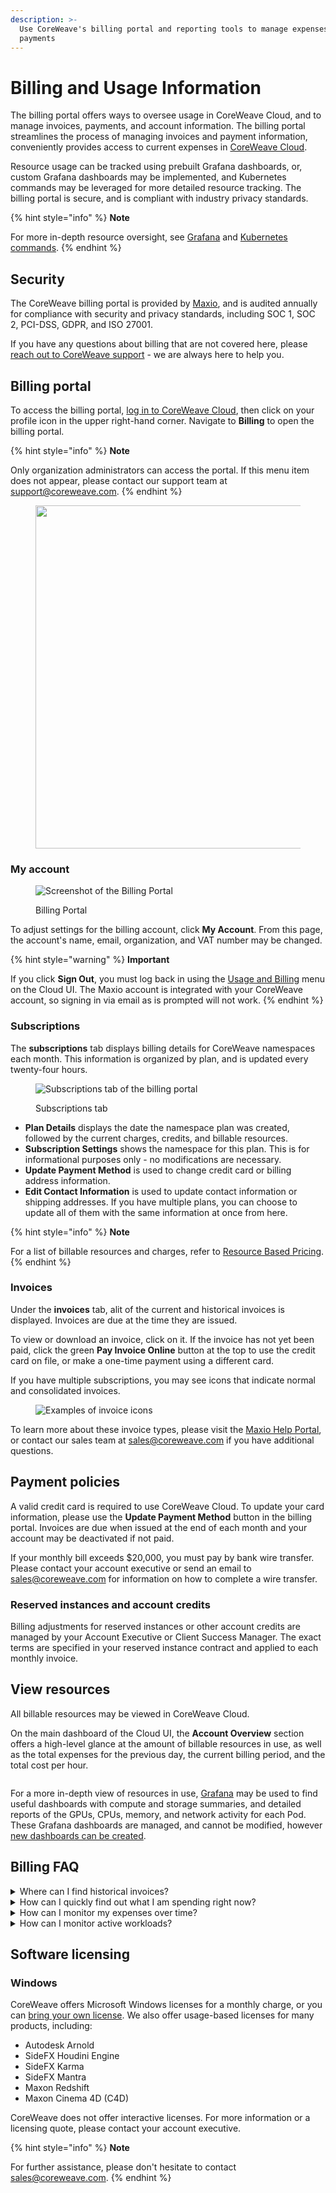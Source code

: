 ```yaml
---
description: >-
  Use CoreWeave's billing portal and reporting tools to manage expenses and
  payments
---
```


# Billing and Usage Information

The billing portal offers ways to oversee usage in CoreWeave Cloud, and to manage invoices, payments, and account information. The billing portal streamlines the process of managing invoices and payment information, conveniently provides access to current expenses in [CoreWeave Cloud](../../../virtual-servers/deployment-methods/coreweave-apps.md).

Resource usage can be tracked using prebuilt Grafana dashboards, or, custom Grafana dashboards may be implemented, and Kubernetes commands may be leveraged for more detailed resource tracking. The billing portal is secure, and is compliant with industry privacy standards.

{% hint style="info" %}
**Note**

For more in-depth resource oversight, see [Grafana](../../cloud-tools/grafana.md) and [Kubernetes commands](../../cloud-tools/kubectl.md).
{% endhint %}

## Security

The CoreWeave billing portal is provided by [Maxio](https://www.maxio.com/security), and is audited annually for compliance with security and privacy standards, including SOC 1, SOC 2, PCI-DSS, GDPR, and ISO 27001.

If you have any questions about billing that are not covered here, please [reach out to CoreWeave support](https://cloud.coreweave.com/contact) - we are always here to help you.

## Billing portal

To access the billing portal, [log in to CoreWeave Cloud](https://cloud.coreweave.com/), then click on your profile icon in the upper right-hand corner. Navigate to **Billing** to open the billing portal.

{% hint style="info" %}
**Note**

Only organization administrators can access the portal. If this menu item does not appear, please contact our support team at [support@coreweave.com](mailto:support@coreweave.com).
{% endhint %}

<figure><img src="../../.gitbook/assets/image (42).png" alt="" width="549"><figcaption></figcaption></figure>

### My account

<div align="left">

<figure><img src="../../.gitbook/assets/image (5) (2).png" alt="Screenshot of the Billing Portal"><figcaption><p>Billing Portal</p></figcaption></figure>

</div>

To adjust settings for the billing account, click **My Account**. From this page, the account's name, email, organization, and VAT number may be changed.

{% hint style="warning" %}
**Important**

If you click **Sign Out**, you must log back in using the [Usage and Billing](https://cloud.coreweave.com/) menu on the Cloud UI. The Maxio account is integrated with your CoreWeave account, so signing in via email as is prompted will not work.
{% endhint %}

### Subscriptions

The **subscriptions** tab displays billing details for CoreWeave namespaces each month. This information is organized by plan, and is updated every twenty-four hours.

<div align="left">

<figure><img src="../../.gitbook/assets/image (90) (1).png" alt="Subscriptions tab of the billing portal"><figcaption><p>Subscriptions tab</p></figcaption></figure>

</div>

* **Plan Details** displays the date the namespace plan was created, followed by the current charges, credits, and billable resources.
* **Subscription Settings** shows the namespace for this plan. This is for informational purposes only - no modifications are necessary.
* **Update Payment Method** is used to change credit card or billing address information.
* **Edit Contact Information** is used to update contact information or shipping addresses. If you have multiple plans, you can choose to update all of them with the same information at once from here.

{% hint style="info" %}
**Note**

For a list of billable resources and charges, refer to [Resource Based Pricing](../../../resources/resource-based-pricing.md).
{% endhint %}

### Invoices

Under the **invoices** tab, alit of the current and historical invoices is displayed. Invoices are due at the time they are issued.

To view or download an invoice, click on it. If the invoice has not yet been paid, click the green **Pay Invoice Online** button at the top to use the credit card on file, or make a one-time payment using a different card.

If you have multiple subscriptions, you may see icons that indicate normal and consolidated invoices.

<div align="left">

<figure><img src="../../.gitbook/assets/image (7) (1) (4).png" alt="Examples of invoice icons"><figcaption></figcaption></figure>

</div>

To learn more about these invoice types, please visit the [Maxio Help Portal](https://maxio-chargify.zendesk.com/hc/en-us/articles/5404980119949-Invoice-Consolidation), or contact our sales team at [sales@coreweave.com](mailto:sales@coreweave.com) if you have additional questions.

## Payment policies

A valid credit card is required to use CoreWeave Cloud. To update your card information, please use the **Update Payment Method** button in the billing portal. Invoices are due when issued at the end of each month and your account may be deactivated if not paid.

If your monthly bill exceeds $20,000, you must pay by bank wire transfer. Please contact your account executive or send an email to [sales@coreweave.com](mailto:sales@coreweave.com) for information on how to complete a wire transfer.

### Reserved instances and account credits

Billing adjustments for reserved instances or other account credits are managed by your Account Executive or Client Success Manager. The exact terms are specified in your reserved instance contract and applied to each monthly invoice.&#x20;

## View resources

All billable resources may be viewed in CoreWeave Cloud.&#x20;

On the main dashboard of the Cloud UI, the **Account Overview** section offers a high-level glance at the amount of billable resources in use, as well as the total expenses for the previous day, the current billing period, and the total cost per hour.

<figure><img src="../../.gitbook/assets/image (8).png" alt=""><figcaption></figcaption></figure>

For a more in-depth view of resources in use, [Grafana](https://grafana.coreweave.com/) may be used to find useful dashboards with compute and storage summaries, and detailed reports of the GPUs, CPUs, memory, and network activity for each Pod. These Grafana dashboards are managed, and cannot be modified, however [new dashboards can be created](../../../coreweave-kubernetes/prometheus/grafana.md).

## Billing FAQ

<details>

<summary>Where can I find historical invoices?</summary>

Historical invoices are in the billing portal, on the **Invoices** tab. See also: [Invoices](billing-portal.md#invoices).

</details>

<details>

<summary>How can I quickly find out what I am spending right now?</summary>

The **Account Overview** section of the [CoreWeave Cloud main dashboard](../coreweave-cloud-ui/#main-dashboard) provides a summary. See also: [View resources](billing-portal.md#view-resources).

</details>

<details>

<summary>How can I monitor my expenses over time?</summary>

Use either the managed [Grafana dashboards](https://grafana.coreweave.com/), or build custom reports with [your own Grafana instance](../../../coreweave-kubernetes/prometheus/grafana.md).

</details>

<details>

<summary>How can I monitor active workloads?</summary>

Active workloads can be monitored using [Kubernetes tools](../../cloud-tools/kubectl.md).

</details>

## Software licensing

### Windows

CoreWeave offers Microsoft Windows licenses for a monthly charge, or you can [bring your own license](https://www.microsoft.com/en-us/licensing/default). We also offer usage-based licenses for many products, including:

* Autodesk Arnold
* SideFX Houdini Engine
* SideFX Karma
* SideFX Mantra
* Maxon Redshift
* Maxon Cinema 4D (C4D)

CoreWeave does not offer interactive licenses. For more information or a licensing quote, please contact your account executive.

{% hint style="info" %}
**Note**

For further assistance, please don't hesitate to contact [sales@coreweave.com](mailto:sales@coreweave.com).
{% endhint %}
